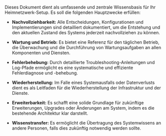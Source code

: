 
Dieses Dokument dient als umfassende und zentrale Wissensbasis für Ihr Heimnetzwerk-Setup. Es soll die folgenden Hauptzwecke erfüllen:

- **Nachvollziehbarkeit:** Alle Entscheidungen, Konfigurationen und Implementierungen sind detailliert dokumentiert, um die Entstehung und den aktuellen Zustand des Systems jederzeit nachvollziehen zu können.
    
- **Wartung und Betrieb:** Es bietet eine Referenz für den täglichen Betrieb, die Überwachung und die Durchführung von Wartungsaufgaben an allen Komponenten und Diensten.
    
- **Fehlerbehebung:** Durch detaillierte Troubleshooting-Anleitungen und Log-Pfade ermöglicht es eine systematische und effiziente Fehlerdiagnose und -behebung.
    
- **Wiederherstellung:** Im Falle eines Systemausfalls oder Datenverlusts dient es als Leitfaden für die Wiederherstellung der Infrastruktur und der Dienste.
    
- **Erweiterbarkeit:** Es schafft eine solide Grundlage für zukünftige Erweiterungen, Upgrades oder Änderungen am System, indem es die bestehende Architektur klar darstellt.
    
- **Wissenstransfer:** Es ermöglicht die Übertragung des Systemwissens an andere Personen, falls dies zukünftig notwendig werden sollte.